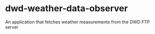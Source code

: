 # dwd-weather-data-observer
An application that fetches weather measurements from the DWD FTP server
